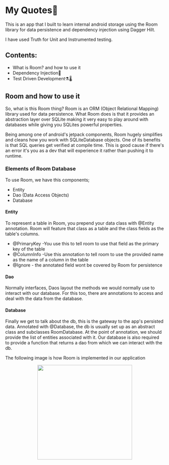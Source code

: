 # My Quotes📜

This is an app that I built to learn internal android storage using the Room library for data persistence and dependency injection using Dagger Hilt.

I have used Truth for Unit and Instrumented testing.

## Contents:
- What is Room? and how to use it
- Dependency Injection💉
- Test Driven Development⚗️🌡️

## Room and how to use it
So, what is this Room thing? Room is an ORM (Object Relational Mapping) library used for data persistence. What Room does is that it provides an abstraction layer over SQLite making it very easy to play around with databases while giving you SQLites powerful properties.

Being among one of android's jetpack components, Room hugely simplifies and cleans how you work with SQLiteDatabase objects. One of its benefits is that SQL queries get verified at compile time. This is good cause if there's an error it's you as a dev that will experience it rather than pushing it to runtime.

### Elements of Room Database
To use Room, we have this components;
- Entity
- Dao (Data Access Objects)
- Database

#### Entity
To represent a table in Room, you prepend your data class with @Entity annotation. Room will feature that class as a table and the class fields as the table's columns.
 - @PrimaryKey -You use this to tell room to use that field as the primary key of the table
 - @ColumnInfo -Use this annotation to tell room to use the provided name as the name of a column in the table
 - @Ignore - the annotated field wont be covered by Room for persistence

#### Dao
Normally interfaces, Daos layout the methods we would normally use to interact with our database. For this too, there are annotations to access and deal with the data from the database.

#### Database
Finally we get to talk about the db, this is the gateway to the app's persisted data. Annotated with @Database, the db is usually set up as an abstract class and subclasses RoomDatabase. At the point of annotation, we should provide the list of entities associated with it.
Our database is also required to provide a function that returns a dao from which we can interact with the db.

The following image is how Room is implemented in our application
<p align="center">
<img src="https://i.ibb.co/gSMzNC0/room.png" width="300" height="300">
</p>



